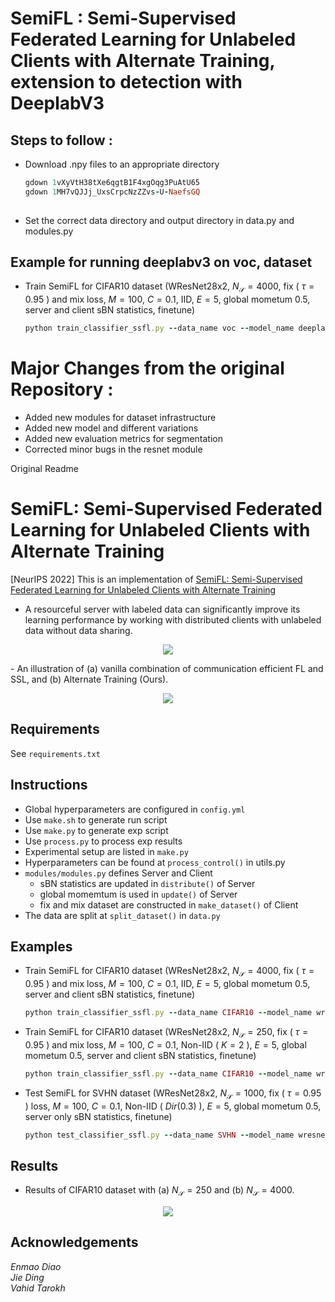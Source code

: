 # SemiFL : Semi-Supervised Federated Learning for Unlabeled Clients with Alternate Training, extension to detection with DeeplabV3

## Steps to follow : 
* Download .npy files to an appropriate directory
   ```ruby
   gdown 1vXyVtH38tXe6qgtB1F4xgOqg3PuAtU65
   gdown 1MH7vQJJj_UxsCrpcNzZZvs-U-NaefsGQ
    
* Set the correct data directory and output directory in data.py and modules.py


## Example for running deeplabv3 on voc, dataset
 - Train SemiFL for CIFAR10 dataset (WResNet28x2, $N_\mathcal{S}=4000$, fix ( $\tau=0.95$ ) and mix loss, $M=100$, $C=0.1$, IID, $E=5$, global mometum $0.5$, server and client sBN statistics, finetune)
    ```ruby
    python train_classifier_ssfl.py --data_name voc --model_name deeplab_mobile_nocl --control_name 500_fix@0.95-mix_100_0.1_iid_5-5_0.5_1_1

# Major Changes from the original Repository :
* Added new modules for dataset infrastructure
* Added new model and different variations
* Added new evaluation metrics for segmentation
* Corrected minor bugs in the resnet module



Original Readme
# SemiFL: Semi-Supervised Federated Learning for Unlabeled Clients with Alternate Training
[NeurIPS 2022] This is an implementation of [SemiFL: Semi-Supervised Federated Learning for Unlabeled Clients with Alternate Training](https://arxiv.org/abs/2106.01432)
- A resourceful server with labeled data can significantly improve its learning performance by working with distributed clients with unlabeled data without data sharing.
<p align="center">
<img src="/asset/SSFL.png">
</p>
- An illustration of (a) vanilla combination of communication efficient FL and SSL, and (b) Alternate Training (Ours).
<p align="center">
<img src="/asset/SemiFL.png">
</p>

## Requirements
See `requirements.txt`

## Instructions
 - Global hyperparameters are configured in `config.yml`
 - Use `make.sh` to generate run script
 - Use `make.py` to generate exp script
 - Use `process.py` to process exp results
 - Experimental setup are listed in `make.py` 
 - Hyperparameters can be found at `process_control()` in utils.py 
 - `modules/modules.py` defines Server and Client
    - sBN statistics are updated in `distribute()` of Server
    - global momemtum is used in `update()` of Server
    - fix and mix dataset are constructed in `make_dataset()` of Client
 - The data are split at `split_dataset()` in `data.py`
 
## Examples
 - Train SemiFL for CIFAR10 dataset (WResNet28x2, $N_\mathcal{S}=4000$, fix ( $\tau=0.95$ ) and mix loss, $M=100$, $C=0.1$, IID, $E=5$, global mometum $0.5$, server and client sBN statistics, finetune)
    ```ruby
    python train_classifier_ssfl.py --data_name CIFAR10 --model_name wresnet28x2 --control_name 4000_fix@0.95-mix_100_0.1_iid_5-5_0.5_1_1
    ```
 - Train SemiFL for CIFAR10 dataset (WResNet28x2, $N_\mathcal{S}=250$, fix ( $\tau=0.95$ ) and mix loss, $M=100$, $C=0.1$, Non-IID ( $K=2$ ), $E=5$, global mometum $0.5$, server and client sBN statistics, finetune)
    ```ruby
    python train_classifier_ssfl.py --data_name CIFAR10 --model_name wresnet28x2 --control_name 250_fix@0.95-mix_100_0.1_non-iid-l-2_5-5_0.5_1_1
    ```
 - Test SemiFL for SVHN dataset (WResNet28x2, $N_\mathcal{S}=1000$, fix ( $\tau=0.95$ ) loss, $M=100$, $C=0.1$, Non-IID ( $Dir(0.3)$ ), $E=5$, global mometum $0.5$, server only sBN statistics, finetune)
    ```ruby
    python test_classifier_ssfl.py --data_name SVHN --model_name wresnet28x2 --control_name 1000_fix@0.95_100_0.1_non-iid-d-0.3_5-5_0.5_0_1
    ```
    
## Results
- Results of CIFAR10 dataset with (a) $N_{\mathcal{S}} = 250$ and (b) $N_{\mathcal{S}} = 4000$.
<p align="center">
<img src="/asset/CIFAR10.png">
</p>

## Acknowledgements
*Enmao Diao  
Jie Ding  
Vahid Tarokh*
